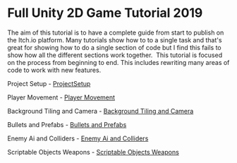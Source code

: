 # Full Unity 2D Game Tutorial 2019

The aim of this tutorial is to have a complete guide from start to publish on the Itch.io platform. Many tutorials show how to to a single task and that's great for showing how to do a single section of code but I find this fails to show how all the different sections work together.  This tutorial is focused on the process from beginning to end. This includes rewriting many areas of code to work with new features.

Project Setup - [ProjectSetup] 

Player Movement -  [Player Movement]

Background Tiling and Camera - [Background Tiling and Camera ]

Bullets and Prefabs - [Bullets and Prefabs]

Enemy Ai and Colliders -  [Enemy Ai and Colliders]

Scriptable Objects Weapons - [Scriptable Objects Weapons]


   [ProjectSetup]: <https://www.gamedevelopment.blog/full-unity-2d-game-tutorial-2019/>
   [Player Movement]: <https://www.gamedevelopment.blog/unity-2d-game-tutorial-2019-player-movement/>
   [Background Tiling and Camera ]: <https://www.gamedevelopment.blog/full-unity-2d-game-tutorial-2019-background-and-camera/>
   [Bullets and Prefabs]: <https://www.gamedevelopment.blog/unity-2d-game-tutorial-2019-bullets/>
   [Enemy Ai and Colliders]: <https://www.gamedevelopment.blog/full-unity-2d-game-tutorial-2019-simple-enemy-ai-and-colliders/>
   [Scriptable Objects Weapons]: <https://www.gamedevelopment.blog/full-unity-2d-game-tutorial-2019-scriptable-objects//>


